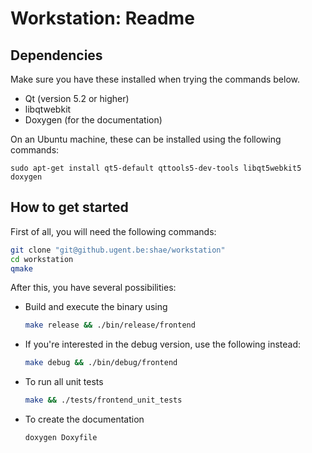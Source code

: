 # Workstation: Readme

## Dependencies
Make sure you have these installed when trying the commands below.
* Qt (version 5.2 or higher)
* libqtwebkit
* Doxygen (for the documentation)

On an Ubuntu machine, these can be installed using the following commands:
```
sudo apt-get install qt5-default qttools5-dev-tools libqt5webkit5 doxygen
```

## How to get started
First of all, you will need the following commands:
```bash
git clone "git@github.ugent.be:shae/workstation"
cd workstation
qmake
```

After this, you have several possibilities:
* Build and execute the binary using
  ```bash
  make release && ./bin/release/frontend
  ```
* If you're interested in the debug version, use the following instead:
  ```bash
  make debug && ./bin/debug/frontend
  ```
* To run all unit tests
  ```bash
  make && ./tests/frontend_unit_tests
  ```
* To create the documentation
  ```bash
  doxygen Doxyfile
  ```


